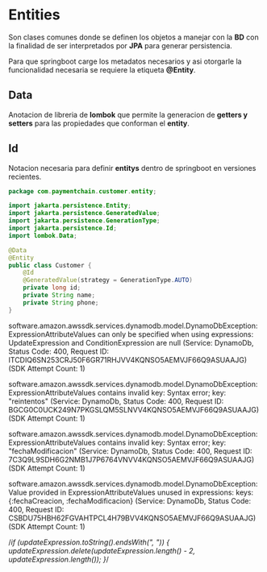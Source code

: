# Entities

Son clases comunes donde se definen los objetos a manejar con la **BD** con la finalidad de ser interpretados por **JPA** para generar persistencia.  

Para que springboot carge los metadatos necesarios y asi otorgarle la funcionalidad necesaria se requiere la etiqueta **@Entity**.  

## Data

Anotacion de libreria de **lombok** que permite la generacion de **getters y setters** para las propiedades que conforman el **entity**.  

## Id

Notacion necesaria para definir **entitys** dentro de springboot en versiones recientes.  

~~~java
package com.paymentchain.customer.entity;

import jakarta.persistence.Entity;
import jakarta.persistence.GeneratedValue;
import jakarta.persistence.GenerationType;
import jakarta.persistence.Id;
import lombok.Data;

@Data
@Entity
public class Customer {
    @Id
    @GeneratedValue(strategy = GenerationType.AUTO)
    private long id;
    private String name;
    private String phone;
}

~~~


software.amazon.awssdk.services.dynamodb.model.DynamoDbException: ExpressionAttributeValues can only be specified when using expressions: UpdateExpression and ConditionExpression are null (Service: DynamoDb, Status Code: 400, Request ID: ITCDIQ6SN253CRJ50F6GR71RHJVV4KQNSO5AEMVJF66Q9ASUAAJG) (SDK Attempt Count: 1)

software.amazon.awssdk.services.dynamodb.model.DynamoDbException: ExpressionAttributeValues contains invalid key: Syntax error; key: "reintentos" (Service: DynamoDb, Status Code: 400, Request ID: BGCG0C0UCK249N7PKGSLQM5SLNVV4KQNSO5AEMVJF66Q9ASUAAJG) (SDK Attempt Count: 1)

software.amazon.awssdk.services.dynamodb.model.DynamoDbException: ExpressionAttributeValues contains invalid key: Syntax error; key: "fechaModificacion" (Service: DynamoDb, Status Code: 400, Request ID: 7C3Q9L9SDH6G2NMB1J7P6764VNVV4KQNSO5AEMVJF66Q9ASUAAJG) (SDK Attempt Count: 1)


software.amazon.awssdk.services.dynamodb.model.DynamoDbException: Value provided in ExpressionAttributeValues unused in expressions: keys: {:fechaCreacion, :fechaModificacion} (Service: DynamoDb, Status Code: 400, Request ID: CSBDU75HBH62FGVAHTPCL4H79BVV4KQNSO5AEMVJF66Q9ASUAAJG) (SDK Attempt Count: 1)


/*if (updateExpression.toString().endsWith(", ")) {
                updateExpression.delete(updateExpression.length() - 2, updateExpression.length());
            }*/